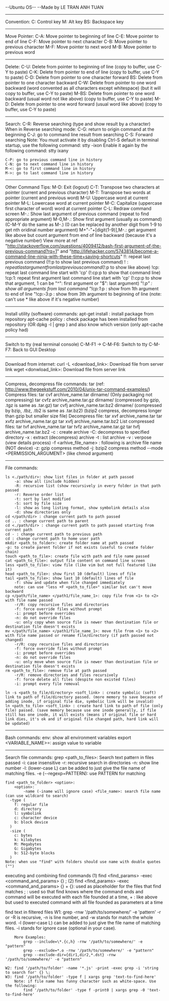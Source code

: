 --Ubuntu OS--
--Made by LE TRAN ANH TUAN

--------------
Convention:
	C: Control key
	M: Alt key
	BS: Backspace key

--------------
Move Pointer:
	C-A: Move pointer to beginning of line
	C-E: Move pointer to end of line
	C-F: Move pointer to next character
	C-B: Move pointer to previous character
	M-F: Move pointer to next word
	M-B: Move pointer to previous word

--------------
Delete:
	C-U: Delete from pointer to beginning of line (copy to buffer, use C-Y to paste)
	C-K: Delete from pointer to end of line (copy to buffer, use C-Y to paste)
	C-D: Delete from pointer to one character forward
	BS: Delete from pointer to one character backward
	C-W: Delete from pointer to one word backward (word convented as all characters except whitespace) (but it will copy to buffer, use C-Y to paste)
	M-BS: Delete from pointer to one word backward (usual word not like above) (copy to buffer, use C-Y to paste)
	M-D: Delete from pointer to one word forward (usual word like above) (copy to buffer, use C-Y to paste)

--------------
Search:
	C-R: Reverse searching (type and show result by a character)
	When in Reverse searching mode:
		C-G: return to origin command at the beginning
		C-J: go to command line result from searching
	C-S: Forward searching
	Note:
	  You must activate it by disabling Ctrl-S default in terminal startup, use the following command:
		stty -ixon
	  Enable it again by the following command:
		stty ixany

	C-P: go to previous command line in history
	C-N: go to next command line in history
	M-<: go to first command line in history
	M->: go to last command line in history

--------------
Other Command Tips:
	M-D: Exit (logout)
	C-T: Transpose two characters at pointer (current and previous character)
	M-T: Transpose two words at pointer (current and previous word)
	M-U: Uppercase word at current pointer
	M-L: Lowercase word at current pointer
	M-C: Capitalize (uppercase first character of word) word at current pointer
	C-L: Redraw command screen
	M-.: Show last argument of previous command (repeat to find appropriate argument)
	M-0,M-.: Show first argument (usually as command) (C-M-Y do the same as M-.) (0 can be replaced by another digit from 1-9 to get nth oridinal number argurment)
	M+"-"+[digit(1-9)],M-.: get argument like above but count argument from end of line backward (because it's a negative number)
	View more at ref "http://stackoverflow.com/questions/4009412/bash-first-argument-of-the-previous-command?rq=1" and "http://lifehacker.com/5743814/become-a-command-line-ninja-with-these-time+saving-shortcuts"
	!!: repeat last previous command (!!:p to show last previous command)
	!$: repeat last argument from last previous command (!$:p to show like above)
	!cp: repeat last command line start with 'cp' (!:cp:p to show that command line)
	!cp:1: repeat first argument last command line start with 'cp' (!:cp:p to show that argument, 1 can be "^": first argument or "$": last argument)
	"!*:p" : show all arguments from last command
	"!cp:1*:p : show from 1th argument to end of line
	"!cp:-3:p : show from 3th argument to beginning of line (note: can't use * like above if it's negative number)

--------------
Install utility (software) commands:
	apt-get install <package>: install package from repository
	apt-cache policy <package>: check package has been installed from repository (OR dpkg -l | grep <package>) and also know which version (only apt-cache policy had)

--------------
Switch to tty (real terminal console)
	C-M-F1 -> C-M-F6: Switch to tty
	C-M-F7: Back to GUI Desktop

--------------
Download from internet:
	curl -L <download_link>: Download file from server link
	wget <donwload_link>: Download file from server link

--------------
Compress, decompress file commands:
	tar (ref: http://www.thegeekstuff.com/2010/04/unix-tar-command-examples/)
	Compress files:
		tar cvf archive_name.tar dirname/ (Only packaging not compressing)
		tar cvfz archive_name.tar.gz dirname/ (compressed by gzip, .tgz is same as .tar.gz)
		tar cvfj archive_name.tar.bz2 dirname/ (compressed by bzip, .tbz, .tb2 is same as .tar.bz2) (bzip2 compress, decompress longer than gzip but smaller size file)
	Decompress file:
		tar xvf archive_name.tar
		tar xvfz archive_name.tar.gz
		tar xvfj archive_name.tar.bz2
	List compressed files:
		tar tvf archive_name.tar
		tar tvfz archive_name.tar.gz
		tar tvfj archive_name.tar.bz2
	-c : create archive
  -C: decompress to specified directory
	-x : extract (decompress) archive
	-t : list archive
	-v : verpose (view details process)
	-f <arhive_file_name> : following is archive file name (NOT device)
	-z: gzip compress method
	-j: bzip2 compress method
  --mode <PERMISSION_ARGUMENT> (like chmod argument)
	
--------------
File commands:

	ls <./path/dir>: show list files in folder at path passed
		-a: show all (include hidden)
		-R: recursive list (show recursively in every folder in that path passed
		-r: Reverse order list
		-t: sort by last modified
		-S: sort by file size
		-l: show as long listing format, show symbolink details also
		-d: show directories only
	cd </path/dir> : change current path to path passed
	cd .. : change current path to parent
	cd <./path/dir> : change current path to path passed starting from current path
	cd - : change current path to previous path
	cd : change current path to home user path
	mkdir <path_to_folder>: create folder name at path passed
    -p: to create parent folder if not exists (useful to create folder chain)
	touch <path_to_file>: create file with path and file name passed
	cat <path_to_file>: output file content on command line screen
	less <path_to_file>: view file (like vim but not full featured like it)
	head <path_to_file>: show first 10 (default) lines of file
	tail <path_to_file>: show last 10 (default) lines of file
		-f: show and update when file changed immediately
		note: can use "less +F <path_to_file>" similar but can't move backward
	cp </path/file_name> </path1/file_name_1>: copy file from <1> to <2> with file name passed
		-r/R: copy recursive files and directories
		-f: force override files without prompt
		-i: prompt before overrides
		-n: do not override files
		-u: only copy when source file is newer than destination file or destination file doesn't exists
	mv </path/file_name> </path1/file_name_1>: move file from <1> to <2> with file name passed or rename file/directory (if path passed not changed)
		-r/R: copy recursive files and directories
		-f: force override files without prompt
		-i: prompt before overrides
		-n: do not override files
		-u: only move when source file is newer than destination file or destination file doesn't exists
	rm <path_to_file>: remove file at path passed
		-r/R: remove directories and files recursively
		-f: force delete all files (despite non existed files)
		-i: prompt every file removal
	
	ln -s <path_to_file/directory> <soft_link> : create symbolic (soft) link to path of file/directory passed. (more memory to save because of adding inode, if original file die, symbolic link will be invalid)
	ln <path_to_file> <soft_link> : create hard link to path of file (only file) passed. (save memory because use one inode generally, if file still has one inode, it will exists (means if original file or hard link dies, it's ok and if original file changed path, hard link will be updated)

--------------
Bash commands:
	env: show all environment variables
	export <VARIABLE_NAME>=<value>: assign value to variable
	
--------------
Search file commands:
	grep <pattern> <path_to_files>: Search text pattern in files passed 
		-i: case insensitive
		-r: recursive search in directories
	 	-n: show line number
	   	-l: (lower-case L) can be added to just give the file name of matching files.
	   	-e (--regexp=PATTERN): use PATTERN for matching

	find <path_to_folder> <option>:
		<option>:
			-name (-iname will ignore case) <file_name>: search file name (can use wildcard to search)
      -type (
        f: regular file
        d: directory
        l: symbolink
        c: character device
        b: block device
      )
      -size (
        c: bytes
        k: kilobytes
        M: Megabytes
        G: Gigabytes
        b: 512-byte blocks
      )
    Note: when use "find" with folders should use name with double quotes ("")

  executing and combining find commands
    (1) find <find_params> -exec <command_and_params> {} \;
    (2) find <find_params> -exec <command_and_params> {} +
    {}: used as placeholder for the files that find matches
    \; : used so that find knows where the command ends and command will be executed with each file founded at a time,
    + : like above but used to executed command with all file founded as parameters at a time


  find text in filtered files
	W1: grep -rnw '/path/to/somewhere/' -e 'pattern'
		-r or -R is recursive,
		-n is line number, and
		-w stands for match the whole word.
	   	-l (lower-case L) can be added to just give the file name of matching files.
	   	-i stands for ignore case (optional in your case).

	   	More Examples:
		   	grep --include=\*.{c,h} -rnw '/path/to/somewhere/' -e "pattern"
		   	grep --exclude=*.o -rnw '/path/to/somewhere/' -e "pattern"
		   	grep --exclude-dir={dir1,dir2,*.dst} -rnw '/path/to/somewhere/' -e "pattern"

	W2: find '/path/to/folder' -name '*.js' -print -exec grep -i 'string to search for' {} \;
	W3: find '/path/to/folder' -type f | xargs grep 'text-to-find-here'
		Note: if file name has funny character such as white-space. Use the following:
			find '/path/to/folder' -type f -print0 | xargs grep -0 'text-to-find-here' 


	

